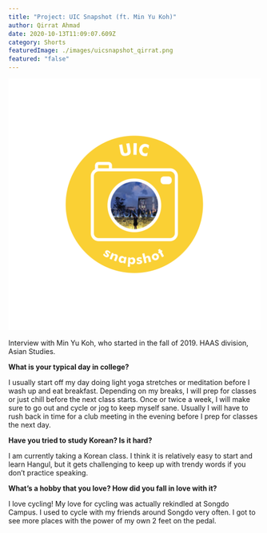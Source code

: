 ```yaml
---
title: "Project: UIC Snapshot (ft. Min Yu Koh)"
author: Qirrat Ahmad
date: 2020-10-13T11:09:07.609Z
category: Shorts
featuredImage: ./images/uicsnapshot_qirrat.png
featured: "false"
---
```

![](images/uicsnapshot_qirrat.png)

Interview with Min Yu Koh, who started in the fall of 2019. HAAS division, Asian Studies.

**What is your typical day in college?**

I usually start off my day doing light yoga stretches or meditation before I wash up and eat breakfast. Depending on my breaks, I will prep for classes or just chill before the next class starts. Once or twice a week, I will make sure to go out and cycle or jog to keep myself sane. Usually I will have to rush back in time for a club meeting in the evening before I prep for classes the next day.

**Have you tried to study Korean? Is it hard?**

I am currently taking a Korean class. I think it is relatively easy to start and learn Hangul, but it gets challenging to keep up with trendy words if you don’t practice speaking.

**What’s a hobby that you love? How did you fall in love with it?**

I love cycling! My love for cycling was actually rekindled at Songdo Campus. I used to cycle with my friends around Songdo very often. I got to see more places with the power of my own 2 feet on the pedal.